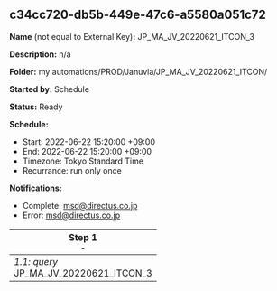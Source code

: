 ## c34cc720-db5b-449e-47c6-a5580a051c72

**Name** (not equal to External Key)**:** JP_MA_JV_20220621_ITCON_3

**Description:** n/a

**Folder:** my automations/PROD/Januvia/JP_MA_JV_20220621_ITCON/

**Started by:** Schedule

**Status:** Ready

**Schedule:**

* Start: 2022-06-22 15:20:00 +09:00
* End: 2022-06-22 15:20:00 +09:00
* Timezone: Tokyo Standard Time
* Recurrance: run only once

**Notifications:**

* Complete: msd@directus.co.jp
* Error: msd@directus.co.jp

| Step 1<br>_<small>-</small>_ |
| --- |
| _1.1: query_<br>JP_MA_JV_20220621_ITCON_3 |
